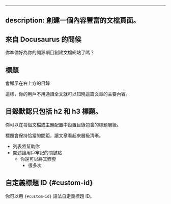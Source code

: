 ----
description: 創建一個內容豐富的文檔頁面。
---

## 來自 Docusaurus 的問候

你準備好為你的開源項目創建文檔網站了嗎？

## 標題

會顯示在右上方的目錄

這樣，你的用戶不用通讀全文就可以知曉這篇文章的主要內容。

## 目錄默認只包括 h2 和 h3 標題。

你可以在每個文檔或主題配置中設置目錄包含的標題層級。

標題會保持恰當的間距，讓文章看起來層級清晰。

- 列表將幫助你
- 闡述讓用戶牢記的關鍵點
  - 你還可以將其嵌套
    - 很多次

## 自定義標題 ID {#custom-id}

你可以用 `{#custom-id}` 語法自定義標題 ID。
